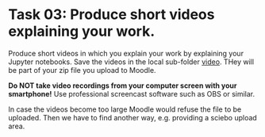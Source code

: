 # Task 03: Produce short videos explaining your work.

Produce short videos in which you explain your work by explaining your Jupyter notebooks. Save the videos in the local sub-folder [video](./video/). THey will be part of your zip file you upload to Moodle.

**Do NOT take video recordings from your computer screen with your smartphone!** Use professional screencast software such as OBS or similar.

In case the videos become too large Moodle would refuse the file to be uploaded. Then we have to find another way, e.g. providing a sciebo upload area. 

